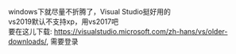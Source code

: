 windows下就尽量不折腾了，Visual Studio挺好用的  
vs2019默认不支持xp，用vs2017吧  
要在这儿下载: https://visualstudio.microsoft.com/zh-hans/vs/older-downloads/, 需要登录  
